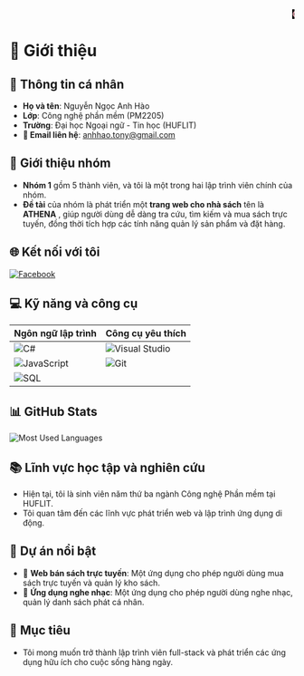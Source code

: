 <marquee behavior="scroll" direction="left">
  <span style="color:#ffb6c1; background-color:black; font-weight:bold;">
    Chào mừng đến với trang GitHub của Nguyễn Ngọc Anh Hào!
  </span>
</marquee>

# 👋 Giới thiệu

## 📄 Thông tin cá nhân
- **Họ và tên**: Nguyễn Ngọc Anh Hào
- **Lớp**: Công nghệ phần mềm (PM2205)
- **Trường**: Đại học Ngoại ngữ - Tin học (HUFLIT)
- **📧 Email liên hệ**: [anhhao.tony@gmail.com](mailto:anhhao.tony@gmail.com)
## 👥 Giới thiệu nhóm
- **Nhóm 1** gồm 5 thành viên, và tôi là một trong hai lập trình viên chính của nhóm. 
- **Đề tài** của nhóm là phát triển một **trang web cho nhà sách** tên là **ATHENA** , giúp người dùng dễ dàng tra cứu, tìm kiếm và mua sách trực tuyến, đồng thời tích hợp các tính năng quản lý sản phẩm và đặt hàng.

## 🌐 Kết nối với tôi
[![Facebook](https://img.shields.io/badge/Facebook-%231877F2.svg?style=for-the-badge&logo=Facebook&logoColor=white)](https://www.facebook.com/profile.php?id=100004822248499)

## 💻 Kỹ năng và công cụ

| Ngôn ngữ lập trình     | Công cụ yêu thích   |
|------------------------|---------------------|
| ![C#](https://img.shields.io/badge/C%23-239120?style=flat&logo=c-sharp&logoColor=white) | ![Visual Studio](https://img.shields.io/badge/Visual_Studio-5C2D91?style=flat&logo=visual%20studio&logoColor=white) |
| ![JavaScript](https://img.shields.io/badge/JavaScript-F7DF1E?style=flat&logo=javascript&logoColor=black) | ![Git](https://img.shields.io/badge/Git-F05032?style=flat&logo=git&logoColor=white) |
| ![SQL](https://img.shields.io/badge/SQL-4479A1?style=flat&logo=sql&logoColor=white) | |

## 📊 GitHub Stats
![Most Used Languages](https://github-readme-stats.vercel.app/api/top-langs/?username=nguyenngocanhhao&layout=compact&theme=radical)

## 📚 Lĩnh vực học tập và nghiên cứu
- Hiện tại, tôi là sinh viên năm thứ ba ngành Công nghệ Phần mềm tại HUFLIT.
- Tôi quan tâm đến các lĩnh vực phát triển web và lập trình ứng dụng di động.

## 🌟 Dự án nổi bật
- 📓 **Web bán sách trực tuyến**: Một ứng dụng cho phép người dùng mua sách trực tuyến và quản lý kho sách.
- 🎼 **Ứng dụng nghe nhạc**: Một ứng dụng cho phép người dùng nghe nhạc, quản lý danh sách phát cá nhân.

## 🎯 Mục tiêu
- Tôi mong muốn trở thành lập trình viên full-stack và phát triển các ứng dụng hữu ích cho cuộc sống hàng ngày.
